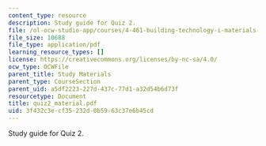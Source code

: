 ```yaml
---
content_type: resource
description: Study guide for Quiz 2.
file: /ol-ocw-studio-app/courses/4-461-building-technology-i-materials-and-construction-fall-2004/3f432c3ecf35232d0b5963c37e6b45cd_quiz2_material.pdf
file_size: 10688
file_type: application/pdf
learning_resource_types: []
license: https://creativecommons.org/licenses/by-nc-sa/4.0/
ocw_type: OCWFile
parent_title: Study Materials
parent_type: CourseSection
parent_uid: a5df2223-227d-437c-77d1-a32d54b6d73f
resourcetype: Document
title: quiz2_material.pdf
uid: 3f432c3e-cf35-232d-0b59-63c37e6b45cd
---
```

Study guide for Quiz 2.